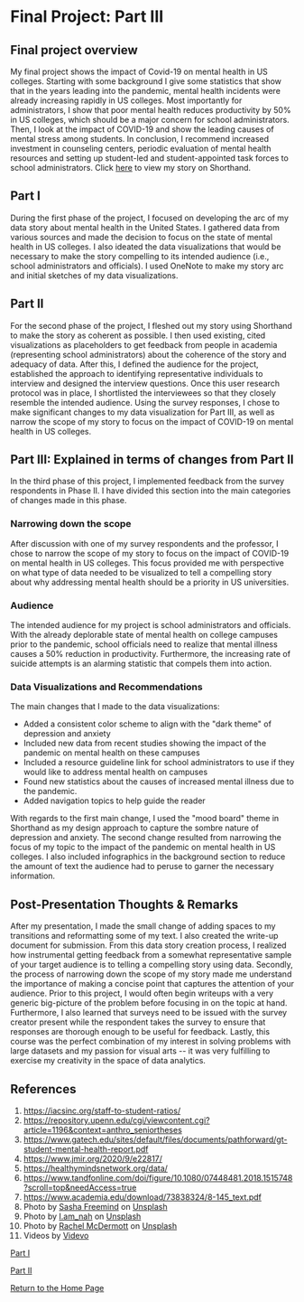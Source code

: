 # Final Project: Part III
## Final project overview
My final project shows the impact of Covid-19 on mental health in US colleges. Starting with some background I give some statistics that show that in the years leading into the pandemic, mental health incidents were already increasing rapidly in US colleges. Most importantly for administrators, I show that poor mental health reduces productivity by 50% in US colleges, which should be a major concern for school administrators. Then, I look at the impact of COVID-19 and show the leading causes of mental stress among students. In conclusion, I recommend increased investment in counseling centers, periodic evaluation of mental health resources and setting up student-led and student-appointed task forces to school administrators. Click [here](https://preview.shorthand.com/DcEyCmJFuJEdhxcK) to view my story on Shorthand.

## Part I
During the first phase of the project, I focused on developing the arc of my data story about mental health in the United States. I gathered data from various sources and made the decision to focus on the state of mental health in US colleges. I also ideated the data visualizations that would be necessary to make the story compelling to its intended audience (i.e., school administrators and officials).
I used OneNote to make my story arc and initial sketches of my data visualizations.

## Part II
For the second phase of the project, I fleshed out my story using Shorthand to make the story as coherent as possible. I then used existing, cited visualizations as placeholders to get feedback from people in academia (representing school administrators) about the coherence of the story and adequacy of data.
After this, I defined the audience for the project, established the approach to identifying representative individuals to interview and designed the interview questions. Once this user research protocol was in place, I shortlisted the interviewees so that they closely resemble the intended audience. 
Using the survey responses, I chose to make significant changes to my data visualization for Part III, as well as narrow the scope of my story to focus on the impact of COVID-19 on mental health in US colleges.

## Part III: Explained in terms of changes from Part II
In the third phase of this project, I implemented feedback from the survey respondents in Phase II. I have divided this section into the main categories of changes made in this phase.

### Narrowing down the scope
After discussion with one of my survey respondents and the professor, I chose to narrow the scope of my story to focus on the impact of COVID-19 on mental health in US colleges.
This focus provided me with perspective on what type of data needed to be visualized to tell a compelling story about why addressing mental health should be a priority in US universities.

### Audience
The intended audience for my project is school administrators and officials. With the already deplorable state of mental health on college campuses prior to the pandemic, school officials need to realize that mental illness causes a 50% reduction in productivity. Furthermore, the increasing rate of suicide attempts is an alarming statistic that compels them into action.

### Data Visualizations and Recommendations
The main changes that I made to the data visualizations:
- Added a consistent color scheme to align with the "dark theme" of depression and anxiety
- Included new data from recent studies showing the impact of the pandemic on mental health on these campuses
- Included a resource guideline link for school administrators to use if they would like to address mental health on campuses 
- Found new statistics about the causes of increased mental illness due to the pandemic.
- Added navigation topics to help guide the reader

With regards to the first main change, I used the "mood board" theme in Shorthand as my design approach to capture the sombre nature of depression and anxiety.
The second change resulted from narrowing the focus of my topic to the impact of the pandemic on mental health in US colleges. I also included infographics in the background section to reduce the amount of text the audience had to peruse to garner the necessary information. 

## Post-Presentation Thoughts & Remarks
After my presentation, I made the small change of adding spaces to my transitions and reformatting some of my text. I also created the write-up document for submission.
From this data story creation process, I realized how instrumental getting feedback from a somewhat representative sample of your target audience is to telling a compelling story using data. Secondly, the process of narrowing down the scope of my story made me understand the importance of making a concise point that captures the attention of your audience. Prior to this project, I would often begin writeups with a very generic big-picture of the problem before focusing in on the topic at hand. Furthermore, I also learned that surveys need to be issued with the survey creator present while the respondent takes the survey to ensure that responses are thorough enough to be useful for feedback. Lastly, this course was the perfect combination of my interest in solving problems with large datasets and my passion for visual arts -- it was very fulfilling to exercise my creativity in the space of data analytics.

## References
1. https://iacsinc.org/staff-to-student-ratios/
2. https://repository.upenn.edu/cgi/viewcontent.cgi?article=1196&context=anthro_seniortheses
3. https://www.gatech.edu/sites/default/files/documents/pathforward/gt-student-mental-health-report.pdf
4. https://www.jmir.org/2020/9/e22817/
5. https://healthymindsnetwork.org/data/
6. https://www.tandfonline.com/doi/figure/10.1080/07448481.2018.1515748?scroll=top&needAccess=true
7. https://www.academia.edu/download/73838324/8-145_text.pdf
8. Photo by [Sasha  Freemind](https://unsplash.com/@sashafreemind?utm_source=unsplash&utm_medium=referral&utm_content=creditCopyText) on [Unsplash](https://unsplash.com/s/photos/black-window?utm_source=unsplash&utm_medium=referral&utm_content=creditCopyText)   
9. Photo by [I.am_nah](https://unsplash.com/@i_am_nah?utm_source=unsplash&utm_medium=referral&utm_content=creditCopyText) on [Unsplash](https://unsplash.com/s/photos/black?utm_source=unsplash&utm_medium=referral&utm_content=creditCopyText)
10. Photo by [Rachel McDermott](https://unsplash.com/@mrsrachelmcdermott?utm_source=unsplash&utm_medium=referral&utm_content=creditCopyText) on [Unsplash](https://unsplash.com/s/photos/black?utm_source=unsplash&utm_medium=referral&utm_content=creditCopyText)
11. Videos by [Videvo](https://www.videvo.net/profile/videvo/)

[Part I](Final_Project_Part_1.md)

[Part II](Final_Project_Part_2.md)

[Return to the Home Page](README.md)
